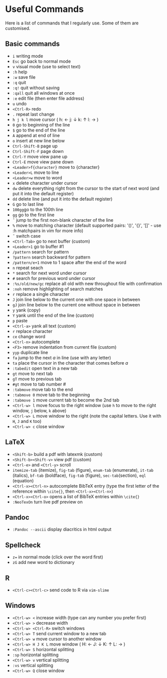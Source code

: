 # Useful Commands

Here is a list of commands that I regularly use. Some of them are customised. 

## Basic commands

* `i` writing mode
* `Esc` go back to normal mode 
* `v` visual mode (use to select text)
* `:h` help
* `:w` save file
* `:q` quit
* `:q!` quit without saving
* `:qall` quit all windows at once
* `:e` edit file (then enter file address)
* `u` undo
* `<Ctrl-R>` redo
* `.` repeat last change
* `h j k l` move cursor ( h: ←  j: ↓  k: ↑  l: → )
* `0` go to beginning of the line
* `$` go to the end of the line
* `A` append at end of line
* `o` insert at new line below
* `Ctrl-Shift-B` page up
* `Ctrl-Shift-F` page down
* `Ctrl-Y` move view pane up
* `Ctrl-E` move view pane down
* `<Leader>f{character}` move to {character}
* `<Leader>L` move to line
* `<Leader>w` move to word
* `x` delete character under cursor
* `dw` delete everything right from the cursor to the start of next word (and put it into the default register)
* `dd` delete line (and put it into the default register)
* `G` go to last line
* `100gg`go to the 100th line
* `gg` go to the first line
* `ˆ` jump to the first non-blank character of the line
* `%` move to matching character (default supported pairs: '()', '{}', '[]' - use :h matchpairs in vim for more info)
* `˜` switch case
* `<Ctrl-Tab>` go to next buffer (custom)
* `<Leader>1` go to buffer #1
* `/pattern` search for pattern
* `?pattern` search backward for pattern
* `/pattern/e+1` move to 1 space after the end of the word
* `n` repeat seach
* `*` search for next word under cursor
* `#` search for previous word under cursor
* `:%s/old/new/gc` replace all old with new throughout file with confirmation
* `:noh` remove highlighting of search matches
* `r` replace a single character
* `J` join line below to the current one with one space in between
* `gJ` join line below to the current one without space in between
* `y` yank (copy)
* `Y` yank until the end of the line (custom)
* `p` paste
* `<Ctrl-a>` yank all text (custom)
* `r` replace character
* `ce` change word
* `<Ctrl-n>` autocomplete
* `<F3>` remove indentation from current file (custom)
* `yyp` duplicate line
* `fa` jump to the next _a_ in line (use with any letter)
* `ta` place the cursor in the character that comes before _a_
* `:tabedit` open text in a new tab
* `gt` move to next tab
* `gT` move to previous tab
* `#gt` move to tab number #
* `:tabmove` move tab to the end
* `:tabmove 0` move tab to the beginning
* `:tabmove 1` move current tab to become the 2nd tab
* `<Ctrl-w> l` move focus to the right window (use `h` to move to the right window, `j` below, `k` above)
* `<Ctrl-w> L` move window to the right (note the capital letters. Use it with `H`, `J` and `K` too)
* `<Ctrl-w> c` close window

## LaTeX

* `<Shift-b>` build a pdf with latexmk (custom)
* `<Shift-b><Shift-v>` view pdf (custom)
* `<Ctrl-e>` and `<Ctrl-y>` scroll
* `itemize-tab` (itemize), `fig-tab` (figure), `enum-tab` (enumerate), `it-tab` (italics), `bf-tab` (boldface), `fig-tab` (figure), `sec-tab`(section), `eql` (equation) 
* `<Ctrl-x><Ctrl-n>` autocomplete BibTeX entry (type the first letter of the reference within `\cite{}`, then `<Ctrl-x><Ctrl-n>`)
* `<Ctrl-x><Ctrl-o>` opens a list of BibTeX entries within `\cite{}`
* `:NeoTexOn` turn live pdf preview on

## Pandoc

* `:Pandoc --ascii` display diacritics in html output

## Spellcheck 

* `z=` in normal mode (click over the word first)
* `zG` add new word to dictionary

## R

* `<Ctrl-c><Ctrl-c>` send code to R via `vim-slime`

## Windows

* `<Ctrl-w> <` increase width (type can any number you prefer first)
* `<Ctrl-w> >` decrease width
* `<Ctrl-w> <Ctrl-R>` switch windows
* `<Ctrl-w> T` send current window to a new tab
* `<Ctrl-w> w` move cursor to another window
* `<Ctrl-w> H J K L` move window ( H: ←  J: ↓  K: ↑  L: → )
* `<Ctrl-w> S` horizontal splitting
* `:sp` horizontal splitting
* `<Ctrl-w> v` vertical splitting
* `:vs` vertical splitting
* `<Ctrl-w> Q` close window

